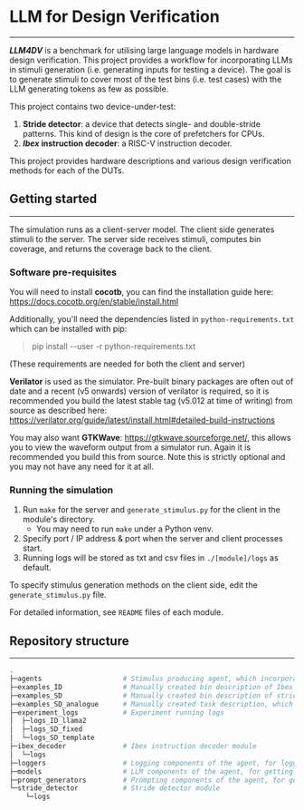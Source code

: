 # LLM for Design Verification

---
___LLM4DV___ is a benchmark for utilising large language models in hardware design verification. 
This project provides a workflow for incorporating LLMs in stimuli generation (i.e. 
generating inputs for testing a device). The goal is to generate stimuli to cover most of the test bins 
(i.e. test cases) with the LLM generating tokens as few as possible.

This project contains two device-under-test:
1. __Stride detector__: a device that detects single- and double-stride patterns. 
This kind of design is the core of prefetchers for CPUs. 
2. __*Ibex* instruction decoder__: a RISC-V instruction decoder.

This project provides hardware descriptions and various design verification methods for each of the DUTs.

## Getting started

---
The simulation runs as a client-server model. The client side generates stimuli to the server. The server 
side receives stimuli, computes bin coverage, and returns the coverage back to the client.

### Software pre-requisites

You will need to install __cocotb__, you can find the installation guide here:
https://docs.cocotb.org/en/stable/install.html

Additionally, you'll need the dependencies listed in `python-requirements.txt`
which can be installed with pip:

> pip install --user -r python-requirements.txt

(These requirements are needed for both the client and server)

__Verilator__ is used as the simulator. Pre-built binary packages are often out of
date and a recent (v5 onwards) version of verilator is required, so it is
recommended you build the latest stable tag (v5.012 at time of writing) from
source as described here:
https://verilator.org/guide/latest/install.html#detailed-build-instructions

You may also want __GTKWave__: https://gtkwave.sourceforge.net/, this allows you to
view the waveform output from a simulator run. Again it is recommended you build
this from source. Note this is strictly optional and you may not have any need
for it at all.

### Running the simulation

1. Run `make` for the server and `generate_stimulus.py` for the client in the module's directory.
   + You may need to run `make` under a Python venv.
2. Specify port / IP address & port when the server and client processes start.
3. Running logs will be stored as txt and csv files in `./[module]/logs` as default.

To specify stimulus generation methods on the client side, edit the `generate_stimulus.py` file.

For detailed information, see `README` files of each module.

## Repository structure

---
```bash
.
├─agents                    # Stimulus producing agent, which incorporate all methods of the client side
├─examples_ID               # Manually created bin description of Ibex instruction decoder
├─examples_SD               # Manually created bin description of stride detector
├─examples_SD_analogue      # Manually created task description, which is an analogue of the stride detector
├─experiment_logs           # Experiment running logs
│  ├─logs_ID_llama2
│  ├─logs_SD_fixed
│  └─logs_SD_template
├─ibex_decoder              # Ibex instruction decoder module
│  └─logs
├─loggers                   # Logging components of the agent, for logging txt and csv files
├─models                    # LLM components of the agent, for getting natural language responses from LLMs
├─prompt_generators         # Prompting components of the agent, for generating question to the LLMs
└─stride_detector           # Stride detector module
    └─logs
```